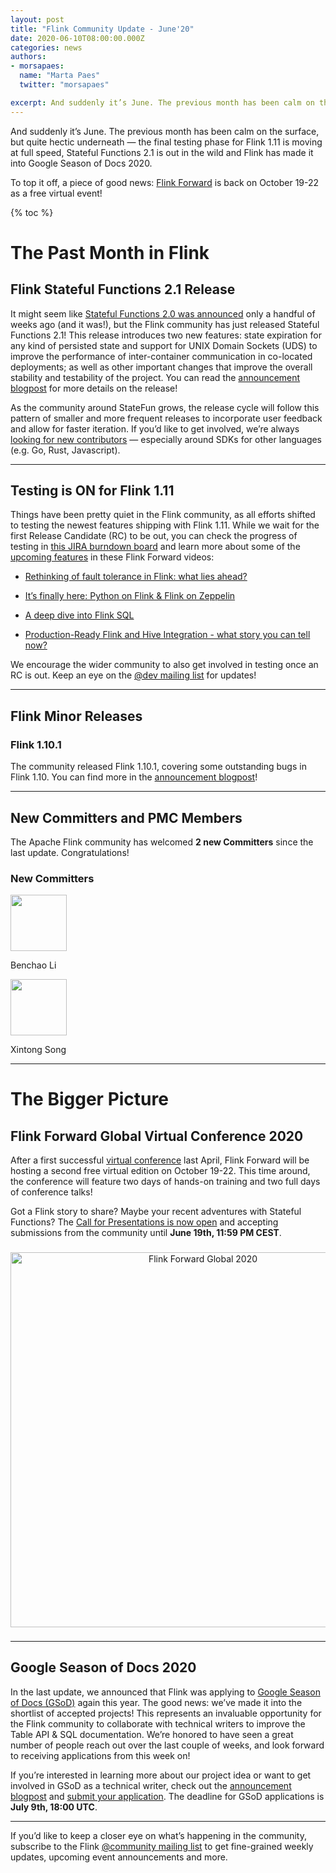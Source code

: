 ```yaml
---
layout: post
title: "Flink Community Update - June'20"
date: 2020-06-10T08:00:00.000Z
categories: news
authors:
- morsapaes:
  name: "Marta Paes"
  twitter: "morsapaes"

excerpt: And suddenly it’s June. The previous month has been calm on the surface, but quite hectic underneath — the final testing phase for Flink 1.11 is moving at full speed, Stateful Functions 2.1 is out in the wild and Flink has made it into Google Season of Docs 2020.
---
```


And suddenly it’s June. The previous month has been calm on the surface, but quite hectic underneath — the final testing phase for Flink 1.11 is moving at full speed, Stateful Functions 2.1 is out in the wild and Flink has made it into Google Season of Docs 2020. 

To top it off, a piece of good news: [Flink Forward](https://www.flink-forward.org/global-2020) is back on October 19-22 as a free virtual event!

{% toc %}

# The Past Month in Flink

## Flink Stateful Functions 2.1 Release

It might seem like [Stateful Functions 2.0 was announced](https://flink.apache.org/news/2020/04/07/release-statefun-2.0.0.html) only a handful of weeks ago (and it was!), but the Flink community has just released Stateful Functions 2.1! This release introduces two new features: state expiration for any kind of persisted state and support for UNIX Domain Sockets (UDS) to improve the performance of inter-container communication in co-located deployments; as well as other important changes that improve the overall stability and testability of the project. You can read the [announcement blogpost](https://flink.apache.org/news/2020/06/09/release-statefun-2.1.0.html) for more details on the release!

As the community around StateFun grows, the release cycle will follow this pattern of smaller and more frequent releases to incorporate user feedback and allow for faster iteration. If you’d like to get involved, we’re always [looking for new contributors](https://github.com/apache/flink-statefun#contributing) — especially around SDKs for other languages (e.g. Go, Rust, Javascript).

<hr>

## Testing is ON for Flink 1.11

Things have been pretty quiet in the Flink community, as all efforts shifted to testing the newest features shipping with Flink 1.11. While we wait for the first Release Candidate (RC) to be out, you can check the progress of testing in [this JIRA burndown board](https://issues.apache.org/jira/secure/RapidBoard.jspa?rapidView=364&projectKey=FLINK) and learn more about some of the [upcoming features](https://flink.apache.org/news/2020/05/07/community-update.html#warming-up-for-flink-111) in these Flink Forward videos:

* [Rethinking of fault tolerance in Flink: what lies ahead?](https://www.youtube.com/watch?v=ssEmeLcL5Uk)

* [It’s finally here: Python on Flink & Flink on Zeppelin](https://www.youtube.com/watch?v=t7fAN3xNJ3Q)

* [A deep dive into Flink SQL](https://www.youtube.com/watch?v=KDD8e4GE12w)

* [Production-Ready Flink and Hive Integration - what story you can tell now?](https://www.youtube.com/watch?v=4ce1H9CRyEc)

We encourage the wider community to also get involved in testing once an RC is out. Keep an eye on the [@dev mailing list](https://flink.apache.org/community.html#mailing-lists) for updates!

<hr>

## Flink Minor Releases

### Flink 1.10.1

The community released Flink 1.10.1, covering some outstanding bugs in Flink 1.10. You can find more in the [announcement blogpost](https://flink.apache.org/news/2020/05/12/release-1.10.1.html)!

<hr>

## New Committers and PMC Members

The Apache Flink community has welcomed **2 new Committers** since the last update. Congratulations!

### New Committers

<div class="row">
  <div class="col-lg-3">
    <div class="text-center">
      <img class="img-circle" src="https://avatars3.githubusercontent.com/u/4471524?s=400&v=4" width="90" height="90">
      <p>Benchao Li</p>
    </div>
  </div>
  <div class="col-lg-3">
    <div class="text-center">
      <img class="img-circle" src="https://avatars0.githubusercontent.com/u/6509172?s=400&v=4" width="90" height="90">
      <p>Xintong Song</p>
    </div>
  </div>
</div>

<hr>
	
# The Bigger Picture

## Flink Forward Global Virtual Conference 2020

After a first successful [virtual conference](https://www.youtube.com/playlist?list=PLDX4T_cnKjD0ngnBSU-bYGfgVv17MiwA7) last April, Flink Forward will be hosting a second free virtual edition on October 19-22. This time around, the conference will feature two days of hands-on training and two full days of conference talks!

Got a Flink story to share? Maybe your recent adventures with Stateful Functions? The [Call for Presentations is now open](https://www.flink-forward.org/global-2020/call-for-presentations) and accepting submissions from the community until **June 19th, 11:59 PM CEST**.

<div style="line-height:60%;">
    <br>
</div>

<center>
<img src="{{ site.baseurl }}/img/blog/2020-06-10-community-update/FlinkForward_Banner_CFP_Global_2020.png" width="600px" alt="Flink Forward Global 2020"/>
</center>

<div style="line-height:60%;">
    <br>
</div>

<hr>

## Google Season of Docs 2020

In the last update, we announced that Flink was applying to [Google Season of Docs (GSoD)](https://developers.google.com/season-of-docs) again this year. The good news: we’ve made it into the shortlist of accepted projects! This represents an invaluable opportunity for the Flink community to collaborate with technical writers to improve the Table API & SQL documentation. We’re honored to have seen a great number of people reach out over the last couple of weeks, and look forward to receiving applications from this week on!

If you’re interested in learning more about our project idea or want to get involved in GSoD as a technical writer, check out the [announcement blogpost](https://flink.apache.org/news/2020/05/04/season-of-docs.html) and [submit your application](https://developers.google.com/season-of-docs/docs/tech-writer-application-hints). The deadline for GSoD applications is **July 9th, 18:00 UTC**.

<hr>

If you’d like to keep a closer eye on what’s happening in the community, subscribe to the Flink [@community mailing list](https://flink.apache.org/community.html#mailing-lists) to get fine-grained weekly updates, upcoming event announcements and more.
